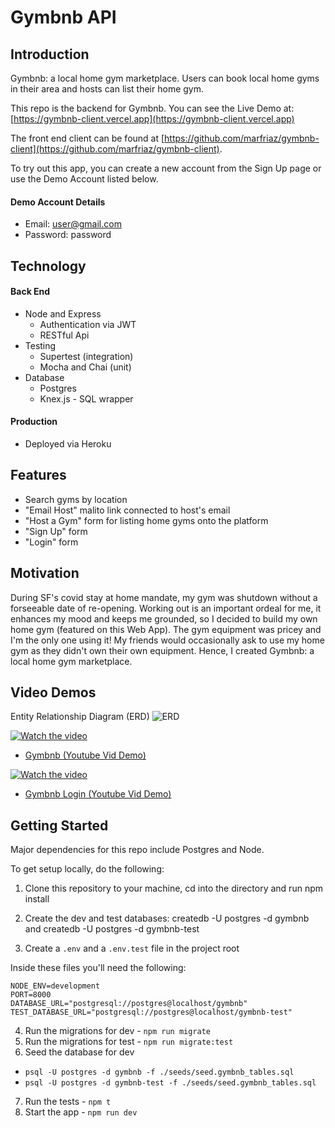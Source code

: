 # Gymbnb API

## Introduction

Gymbnb: a local home gym marketplace. Users can book local home gyms in their area and hosts can list their home gym.

This repo is the backend for Gymbnb. You can see the Live Demo at: [https://gymbnb-client.vercel.app](https://gymbnb-client.vercel.app)

The front end client can be found at [https://github.com/marfriaz/gymbnb-client](https://github.com/marfriaz/gymbnb-client).

To try out this app, you can create a new account from the Sign Up page or use the Demo Account listed below.

#### Demo Account Details

- Email: user@gmail.com
- Password: password

## Technology

#### Back End

- Node and Express
  - Authentication via JWT
  - RESTful Api
- Testing
  - Supertest (integration)
  - Mocha and Chai (unit)
- Database
  - Postgres
  - Knex.js - SQL wrapper

#### Production

- Deployed via Heroku

## Features

- Search gyms by location
- "Email Host" malito link connected to host's email
- "Host a Gym" form for listing home gyms onto the platform
- "Sign Up" form
- "Login" form

## Motivation

During SF's covid stay at home mandate, my gym was shutdown without a forseeable date of re-opening. Working out is an important ordeal for me, it enhances my mood and keeps me grounded, so I decided to build my own home gym (featured on this Web App). The gym equipment was pricey and I'm the only one using it! My friends would occasionally ask to use my home gym as they didn't own their own equipment. Hence, I created Gymbnb: a local home gym marketplace.

## Video Demos

Entity Relationship Diagram (ERD)
![ERD](https://i.imgur.com/ykVwYUw.png)

[![Watch the video](https://i.imgur.com/NvdEQju.png)](https://www.youtube.com/watch?v=TUgLHtagTTQ&feature=youtu.be&ab_channel=MarcoFriaz)

- [Gymbnb (Youtube Vid Demo)](https://www.youtube.com/watch?v=TUgLHtagTTQ&feature=youtu.be&ab_channel=MarcoFriaz)

[![Watch the video](https://i.imgur.com/NvdEQju.png)](https://www.youtube.com/watch?v=vccD64fxJ2M&feature=youtu.be&ab_channel=MarcoFriaz)

- [Gymbnb Login (Youtube Vid Demo)](https://www.youtube.com/watch?v=vccD64fxJ2M&feature=youtu.be&ab_channel=MarcoFriaz)

## Getting Started

Major dependencies for this repo include Postgres and Node.

To get setup locally, do the following:

1. Clone this repository to your machine, cd into the directory and run npm install
2. Create the dev and test databases: createdb -U postgres -d gymbnb and createdb -U postgres -d gymbnb-test

3. Create a `.env` and a `.env.test` file in the project root

Inside these files you'll need the following:

```
NODE_ENV=development
PORT=8000
DATABASE_URL="postgresql://postgres@localhost/gymbnb"
TEST_DATABASE_URL="postgresql://postgres@localhost/gymbnb-test"
```

4. Run the migrations for dev - `npm run migrate`
5. Run the migrations for test - `npm run migrate:test`
6. Seed the database for dev

- `psql -U postgres -d gymbnb -f ./seeds/seed.gymbnb_tables.sql`
- `psql -U postgres -d gymbnb-test -f ./seeds/seed.gymbnb_tables.sql`

7. Run the tests - `npm t`
8. Start the app - `npm run dev`
